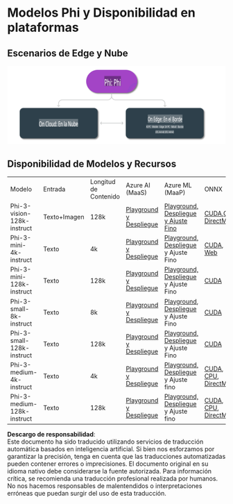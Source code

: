 # Modelos Phi y Disponibilidad en plataformas

## Escenarios de Edge y Nube

![EdgeCloud](../../../../../translated_images/01.phiedgecloud.b0223093d5c9be1e3050490fca4a8b42a0ea7445386aefc1e5b3f25d122b589d.es.png)

## Disponibilidad de Modelos y Recursos

| | | | | | | | | |
|-|-|-|-|-|-|-|-|-|
|Modelo|Entrada|Longitud de Contenido|Azure AI (MaaS)|Azure ML (MaaP)|ONNX|Hugging Face|Ollama|Nvidia NIM|
|Phi-3-vision-128k-instruct|Texto+Imagen|128k|[Playground y Despliegue](https://ai.azure.com/explore/models/Phi-3-vision-128k-instruct/version/2/registry/azureml)|[Playground, Despliegue y Ajuste Fino](https://ml.azure.com/registries/azureml/models/Phi-3-vision-128k-instruct/version/2)|[CUDA](https://huggingface.co/microsoft/Phi-3-vision-128k-instruct-onnx-cuda/tree/main),[CPU](https://huggingface.co/microsoft/Phi-3-vision-128k-instruct-onnx-cpu/tree/main), [DirectML](https://huggingface.co/microsoft/Phi-3-vision-128k-instruct-onnx-directml/tree/main)|[Descargar](https://huggingface.co/microsoft/Phi-3-vision-128k-instruct)|-NA-|[APIs NIM](https://build.nvidia.com/microsoft/phi-3-vision-128k-instruct)|
|Phi-3-mini-4k-instruct|Texto|4k|[Playground y Despliegue](https://aka.ms/phi3-mini-4k-azure-ml)|[Playground, Despliegue](https://aka.ms/phi3-mini-4k-azure-ml) y Ajuste Fino|[CUDA](https://huggingface.co/microsoft/Phi-3-mini-4k-instruct-onnx), [Web](https://huggingface.co/microsoft/Phi-3-mini-4k-instruct-onnx)|[Playground y Descargar](https://huggingface.co/chat/models/microsoft/Phi-3-mini-4k-instruct)|[GGUF](https://huggingface.co/microsoft/Phi-3-mini-4k-instruct-gguf)|[APIs NIM](https://build.nvidia.com/microsoft/phi-3-mini-4k)|
|Phi-3-mini-128k-instruct|Texto|128k|[Playground y Despliegue](https://ai.azure.com/explore/models/Phi-3-mini-128k-instruct/version/9/registry/azureml)|[Playground, Despliegue](https://ai.azure.com/explore/models/Phi-3-mini-128k-instruct/version/9/registry/azureml) y Ajuste Fino|[CUDA](https://huggingface.co/microsoft/Phi-3-mini-128k-instruct-onnx)|[Descargar](https://huggingface.co/microsoft/Phi-3-mini-128k-instruct-onnx)|-NA-|[APIs NIM](https://build.nvidia.com/microsoft/phi-3-mini)|
|Phi-3-small-8k-instruct|Texto|8k|[Playground y Despliegue](https://ml.azure.com/registries/azureml/models/Phi-3-small-8k-instruct/version/2)|[Playground, Despliegue](https://ai.azure.com/explore/models/Phi-3-small-8k-instruct/version/2/registry/azureml) y Ajuste Fino|[CUDA](https://huggingface.co/microsoft/Phi-3-small-8k-instruct-onnx-cuda)|[Descargar](https://huggingface.co/microsoft/Phi-3-small-8k-instruct-onnx-cuda)|-NA-|[APIs NIM](https://build.nvidia.com/microsoft/phi-3-small-8k-instruct?docker=false)|
|Phi-3-small-128k-instruct|Texto|128k|[Playground y Despliegue](https://ai.azure.com/explore/models/Phi-3-small-128k-instruct/version/2/registry/azureml)|[Playground, Despliegue](https://ml.azure.com/registries/azureml/models/Phi-3-small-128k-instruct/version/2) y Ajuste Fino|[CUDA](https://huggingface.co/microsoft/Phi-3-medium-128k-instruct-onnx-cuda)|[Descargar](https://huggingface.co/microsoft/Phi-3-small-128k-instruct)|-NA-|[APIs NIM](https://build.nvidia.com/microsoft/phi-3-small-128k-instruct?docker=false)|
|Phi-3-medium-4k-instruct|Texto|4k|[Playground y Despliegue](https://huggingface.co/microsoft/Phi-3-medium-4k-instruct)|[Playground, Despliegue](https://ml.azure.com/registries/azureml/models/Phi-3-medium-4k-instruct/version/2) y Ajuste fino|[CUDA](https://huggingface.co/microsoft/Phi-3-medium-4k-instruct-onnx-cuda/tree/main), [CPU](https://huggingface.co/microsoft/Phi-3-medium-4k-instruct-onnx-cpu/tree/main), [DirectML](https://huggingface.co/microsoft/Phi-3-medium-4k-instruct-onnx-directml/tree/main)|[Descargar](https://huggingface.co/microsoft/Phi-3-medium-4k-instruct)|-NA-|[APIs de NIM](https://build.nvidia.com/microsoft/phi-3-medium-4k-instruct?docker=false)|
|Phi-3-medium-128k-instruct|Texto|128k|[Playground y Despliegue](https://ai.azure.com/explore/models/Phi-3-medium-128k-instruct/version/2)|[Playground, Despliegue](https://ml.azure.com/registries/azureml/models/Phi-3-medium-128k-instruct/version/2) y Ajuste fino|[CUDA](https://huggingface.co/microsoft/Phi-3-medium-128k-instruct-onnx-cuda/tree/main), [CPU](https://huggingface.co/microsoft/Phi-3-medium-128k-instruct-onnx-cpu/tree/main), [DirectML](https://huggingface.co/microsoft/Phi-3-medium-128k-instruct-onnx-directml/tree/main)|[Descargar](https://huggingface.co/microsoft/Phi-3-medium-128k-instruct)|-NA-|-NA-|

**Descargo de responsabilidad**:  
Este documento ha sido traducido utilizando servicios de traducción automática basados en inteligencia artificial. Si bien nos esforzamos por garantizar la precisión, tenga en cuenta que las traducciones automatizadas pueden contener errores o imprecisiones. El documento original en su idioma nativo debe considerarse la fuente autorizada. Para información crítica, se recomienda una traducción profesional realizada por humanos. No nos hacemos responsables de malentendidos o interpretaciones erróneas que puedan surgir del uso de esta traducción.